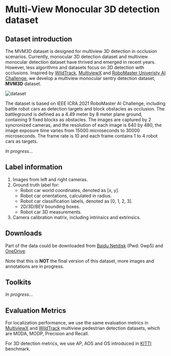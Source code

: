 # Multi-View Monocular 3D detection dataset

## Dataset introduction

The MVM3D dataset is designed for multiview 3D detection in occlusion scenarios. Currently, monocular 3D detection dataset and multiview monocular detection dataset have thrived and emerged in recent years. However, less algorithms and datasets focus on 3D detection with occlusions. Inspired by [WildTrack](https://www.epfl.ch/labs/cvlab/data/data-wildtrack/), [MultiviewX](https://github.com/hou-yz/MultiviewX) and [RoboMaster Univeristy AI Challenge](https://www.robomaster.com/en-US/robo/icra), we develop a multiview monocular sentry detection dataset, **MVM3D** dataset.

![dataset](imgs/dataset.png)

The dataset is based on IEEE ICRA 2021 RoboMaster AI Challenge, including battle robot cars as detection targets and block obstacles as occlusion. The battleground is defined as a 4.49 meter by 8 meter plane ground, containing 9 fixed blocks as obstacles. The images are captured by 2 syncronized cameras, and the resolution of each image is 640 by 480, the image exposure time varies from 15000 microseconds to 30000 microseconds. The frame rate is 10 and each frame contains 1 to 4 robot cars as targets. 

*In progress...*

## Label information

1. Images from left and right cameras.
2. Ground truth label for:
   - Robot car world coordinates, denoted as [x, y].
   - Robot car orientations, calculated in radius.
   - Robot car classification labels, denoted as [0, 1, 2, 3].
   - 2D/3D/BEV bounding boxes.
   - Robot car 3D measurements.
3. Camera calibration matrix, including intrinsics and extrinsics.

## Downloads

Part of the data could be downloaded from [Baidu Netdisk](https://pan.baidu.com/s/1cL16r0gNa3lVBBdD-BaCTA) (Pwd: 0wp5) and [OneDrive](https://anu365-my.sharepoint.com/:u:/g/personal/u7170273_anu_edu_au/EZMfq2ku37NGtTTPK0Yn6ZEBjcaw-RTVqomjFp7W60NPUw?e=3v5muZ).

Note that this is **NOT** the final version of this dataset, more images and annotations are in progress.

## Toolkits

*In progress...*

## Evaluation Metrics

For localization performance, we use the same evaluation metrics in [MultiviewX](https://github.com/hou-yz/MultiviewX) and [WildTrack](https://www.epfl.ch/labs/cvlab/data/data-wildtrack/) multiview pedestrian detection datasets, which are MODA, MODP, Precision and Recall. 

For 3D detection metrics, we use AP, AOS and OS introduced in [KITTI](https://projet.liris.cnrs.fr/imagine/pub/proceedings/CVPR2012/data/papers/424_O3C-04.pdf) benchmark.

